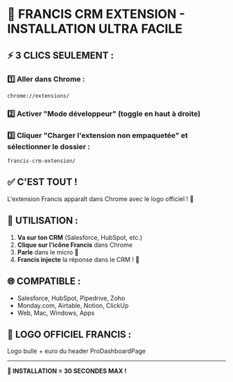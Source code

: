 # 🚀 FRANCIS CRM EXTENSION - INSTALLATION ULTRA FACILE

## ⚡ 3 CLICS SEULEMENT :

### 1️⃣ Aller dans Chrome :
```
chrome://extensions/
```

### 2️⃣ Activer "Mode développeur" (toggle en haut à droite)

### 3️⃣ Cliquer "Charger l'extension non empaquetée" et sélectionner le dossier :
```
francis-crm-extension/
```

## ✅ C'EST TOUT !

L'extension Francis apparaît dans Chrome avec le logo officiel ! 🎯

## 🎤 UTILISATION :

1. **Va sur ton CRM** (Salesforce, HubSpot, etc.)
2. **Clique sur l'icône Francis** dans Chrome  
3. **Parle** dans le micro 🎤
4. **Francis injecte** la réponse dans le CRM ! 💼

## 🌐 COMPATIBLE :
- Salesforce, HubSpot, Pipedrive, Zoho
- Monday.com, Airtable, Notion, ClickUp
- Web, Mac, Windows, Apps

## 🎨 LOGO OFFICIEL FRANCIS :
Logo bulle + euro du header ProDashboardPage

---
**🚀 INSTALLATION = 30 SECONDES MAX !**
